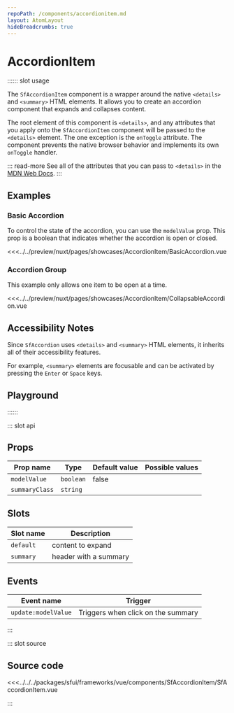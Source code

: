 ```yaml
---
repoPath: /components/accordionitem.md
layout: AtomLayout
hideBreadcrumbs: true
---
```


# AccordionItem

:::::: slot usage

The `SfAccordionItem` component is a wrapper around the native `<details>` and `<summary>` HTML elements. It allows you to create an accordion component that expands and collapses content.

The root element of this component is `<details>`, and any attributes that you apply onto the `SfAccordionItem` component will be passed to the `<details>` element. The one exception is the `onToggle` attribute. The component prevents the native browser behavior and implements its own `onToggle` handler.

::: read-more
See all of the attributes that you can pass to `<details>` in the [MDN Web Docs](https://developer.mozilla.org/en-US/docs/Web/HTML/Element/details).
:::

## Examples

### Basic Accordion

To control the state of the accordion, you can use the `modelValue` prop. This prop is a boolean that indicates whether the accordion is open or closed.

<Showcase showcase-name="AccordionItem/BasicAccordion" style="min-height:400px">

<<<../../preview/nuxt/pages/showcases/AccordionItem/BasicAccordion.vue

</Showcase>

### Accordion Group

This example only allows one item to be open at a time.

<Showcase showcase-name="AccordionItem/CollapsableAccordion" style="min-height:400px">

<<<../../preview/nuxt/pages/showcases/AccordionItem/CollapsableAccordion.vue

</Showcase>

## Accessibility Notes

Since `SfAccordion` uses `<details>` and `<summary>` HTML elements, it inherits all of their accessibility features. 

For example, `<summary>` elements are focusable and can be activated by pressing the `Enter` or `Space` keys.

## Playground

<Generate />

::::::

::: slot api

## Props

| Prop name         | Type                      | Default value | Possible values |
| ----------------- | ------------------------- | ------------- | --------------- |
| `modelValue`        | `boolean`                 | false         |                 |
| `summaryClass`      | `string`                  |               |                 |

## Slots

| Slot name | Description           |
| --------- | --------------------- |
| `default`   | content to expand     |
| `summary`   | header with a summary |

## Events

| Event name            | Trigger                            |
| --------------------- | ---------------------------------- |
| `update:modelValue`     | Triggers when click on the summary |

:::

::: slot source

## Source code

<<<../../../packages/sfui/frameworks/vue/components/SfAccordionItem/SfAccordionItem.vue

:::
